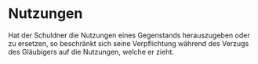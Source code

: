 # Nutzungen

Hat der Schuldner die Nutzungen eines Gegenstands herauszugeben oder zu ersetzen, so beschränkt sich seine Verpflichtung während des Verzugs des Gläubigers auf die Nutzungen, welche er zieht. 

